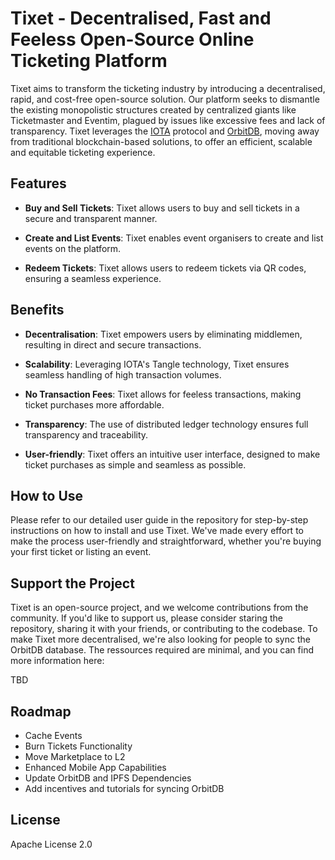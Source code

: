 # Tixet - Decentralised, Fast and Feeless Open-Source Online Ticketing Platform

Tixet aims to transform the ticketing industry by introducing a decentralised, rapid, and cost-free open-source solution. Our platform seeks to dismantle the existing monopolistic structures created by centralized giants like Ticketmaster and Eventim, plagued by issues like excessive fees and lack of transparency. Tixet leverages the [IOTA](https://www.iota.org/) protocol and [OrbitDB](https://orbitdb.org/), moving away from traditional blockchain-based solutions, to offer an efficient, scalable and equitable ticketing experience.

## Features

- **Buy and Sell Tickets**: Tixet allows users to buy and sell tickets in a secure and transparent manner.

- **Create and List Events**: Tixet enables event organisers to create and list events on the platform.

- **Redeem Tickets**: Tixet allows users to redeem tickets via QR codes, ensuring a seamless experience.

## Benefits

- **Decentralisation**: Tixet empowers users by eliminating middlemen, resulting in direct and secure transactions.

- **Scalability**: Leveraging IOTA's Tangle technology, Tixet ensures seamless handling of high transaction volumes.

- **No Transaction Fees**: Tixet allows for feeless transactions, making ticket purchases more affordable.

- **Transparency**: The use of distributed ledger technology ensures full transparency and traceability.

- **User-friendly**: Tixet offers an intuitive user interface, designed to make ticket purchases as simple and seamless as possible.

## How to Use

Please refer to our detailed user guide in the repository for step-by-step instructions on how to install and use Tixet. We've made every effort to make the process user-friendly and straightforward, whether you're buying your first ticket or listing an event.

## Support the Project

Tixet is an open-source project, and we welcome contributions from the community. If you'd like to support us, please consider staring the repository, sharing it with your friends, or contributing to the codebase. To make Tixet more decentralised, we're also looking for people to sync the OrbitDB database. The ressources required are minimal, and you can find more information here:

TBD

## Roadmap

- Cache Events
- Burn Tickets Functionality
- Move Marketplace to L2
- Enhanced Mobile App Capabilities
- Update OrbitDB and IPFS Dependencies
- Add incentives and tutorials for syncing OrbitDB

## License

Apache License 2.0
